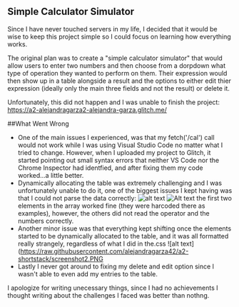 ## Simple Calculator Simulator 

Since I have never touched servers in my life, I decided that it would be wise to keep this project simple so I could focus on learning how everything works. 

The original plan was to create a "simple calculator simulator" that would allow users to enter two numbers and then choose from a dorpdown what type of operation they wanted to perform on them. Their expression would then show up in a table alongside a result and the options to either edit thier expression (ideally only the main three fields and not the result) or delete it.

Unfortunately, this did not happen and I was unable to finish the project:  
https://a2-alejandragarza2-alejandra-garza.glitch.me/

##What Went Wrong
- One of the main issues I experienced, was that my fetch('/cal') call would not work while I was using Visual Studio Code no matter what I tried to change. However, when I uploaded my project to Glitch, it started pointing out small syntax errors that neither VS Code nor the Chrome Inspector had identfied, and after fixing them my code worked...a little better.
- Dynamically allocating the table was extremely challenging and I was unfortunately unable to do it, one of the biggest issues I kept having was that I could not parse the data correctly: 
![alt text](https://raw.githubusercontent.com/alejandragarza42/a2-shortstack/screenshot1.PNG)
![Alt text](https://raw.githubusercontent.com/alejandragarza42/a2-shortstack/?raw=true "screenshot")
the first two elements in the array worked fine (they were harcoded there as examples), however, the others did not read the operator and the numbers correctly.
- Another minor issue was that everything kept shifting once the elements started to be dynamically allocated to the table, and it was all formatted really strangely, regardless of what I did in the.css
![alt text](https://raw.githubusercontent.com/alejandragarza42/a2-shortstack/screenshot2.PNG
- Lastly I never got around to fixing my delete and edit option since I wasn't able to even add my entries to the table.

I apologize for writing unecessary things, since I had no achievements I thought writing about the challenges I faced was better than nothng.
